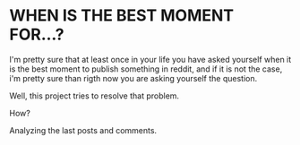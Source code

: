 # WHEN IS THE BEST MOMENT FOR...?

I'm pretty sure that at least once in your life you have asked yourself when it is the best moment to publish something in reddit, and if it is not the case, i'm pretty sure than rigth now you are asking yourself the question.

Well, this project tries to resolve  that problem.

How?

Analyzing the last posts and comments.
